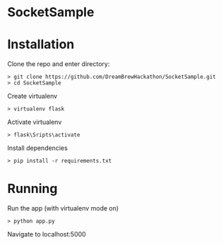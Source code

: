 # SocketSample

# Installation

Clone the repo and enter directory:

    > git clone https://github.com/DreamBrewHackathon/SocketSample.git
    > cd SocketSample

Create virtualenv

    > virtualenv flask

Activate virtualenv

    > flask\Sripts\activate

Install dependencies

    > pip install -r requirements.txt
    
# Running

Run the app (with virtualenv mode on)

    > python app.py

Navigate to localhost:5000
